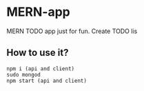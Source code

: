 # MERN-app
MERN TODO app just for fun.
Create TODO lis

## How to use it?
```
npm i (api and client)
sudo mongod
npm start (api and client)
```

